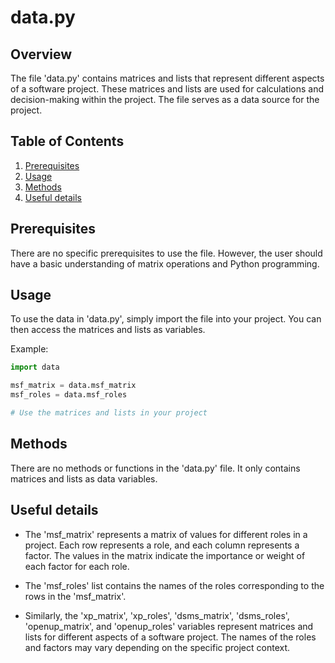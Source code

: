 # data.py
## Overview
The file 'data.py' contains matrices and lists that represent different aspects of a software project. These matrices and lists are used for calculations and decision-making within the project. The file serves as a data source for the project.

## Table of Contents
1. [Prerequisites](#prerequisites)
2. [Usage](#usage)
3. [Methods](#methods)
4. [Useful details](#properties)

## Prerequisites
There are no specific prerequisites to use the file. However, the user should have a basic understanding of matrix operations and Python programming.

## Usage
To use the data in 'data.py', simply import the file into your project. You can then access the matrices and lists as variables.

Example:
```python
import data

msf_matrix = data.msf_matrix
msf_roles = data.msf_roles

# Use the matrices and lists in your project
```

## Methods
There are no methods or functions in the 'data.py' file. It only contains matrices and lists as data variables.

## Useful details
- The 'msf_matrix' represents a matrix of values for different roles in a project. Each row represents a role, and each column represents a factor. The values in the matrix indicate the importance or weight of each factor for each role.

- The 'msf_roles' list contains the names of the roles corresponding to the rows in the 'msf_matrix'.

- Similarly, the 'xp_matrix', 'xp_roles', 'dsms_matrix', 'dsms_roles', 'openup_matrix', and 'openup_roles' variables represent matrices and lists for different aspects of a software project. The names of the roles and factors may vary depending on the specific project context.
